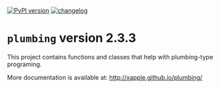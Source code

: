 [![PyPI version](https://badge.fury.io/py/plumbing.svg)](https://badge.fury.io/py/plumbing)
[![changelog](http://allmychanges.com/p/python/plumbing/badge/)](http://allmychanges.com/p/python/plumbing/?utm_source=badge)

# `plumbing` version 2.3.3

This project contains functions and classes that help with plumbing-type programing.

More documentation is available at:
http://xapple.github.io/plumbing/